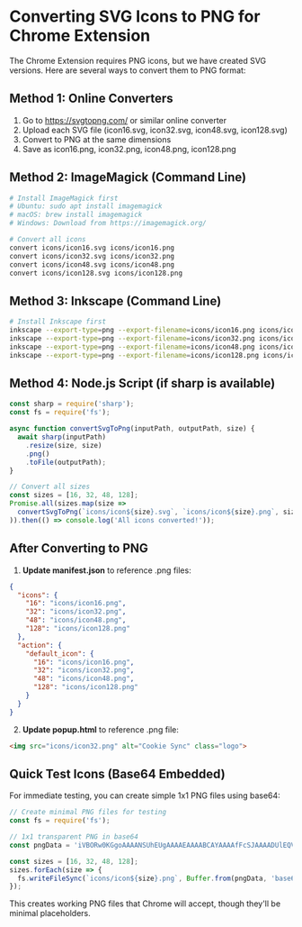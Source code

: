# Converting SVG Icons to PNG for Chrome Extension

The Chrome Extension requires PNG icons, but we have created SVG versions. Here are several ways to convert them to PNG format:

## Method 1: Online Converters
1. Go to https://svgtopng.com/ or similar online converter
2. Upload each SVG file (icon16.svg, icon32.svg, icon48.svg, icon128.svg)
3. Convert to PNG at the same dimensions
4. Save as icon16.png, icon32.png, icon48.png, icon128.png

## Method 2: ImageMagick (Command Line)
```bash
# Install ImageMagick first
# Ubuntu: sudo apt install imagemagick
# macOS: brew install imagemagick
# Windows: Download from https://imagemagick.org/

# Convert all icons
convert icons/icon16.svg icons/icon16.png
convert icons/icon32.svg icons/icon32.png  
convert icons/icon48.svg icons/icon48.png
convert icons/icon128.svg icons/icon128.png
```

## Method 3: Inkscape (Command Line)
```bash
# Install Inkscape first
inkscape --export-type=png --export-filename=icons/icon16.png icons/icon16.svg
inkscape --export-type=png --export-filename=icons/icon32.png icons/icon32.svg
inkscape --export-type=png --export-filename=icons/icon48.png icons/icon48.svg
inkscape --export-type=png --export-filename=icons/icon128.png icons/icon128.svg
```

## Method 4: Node.js Script (if sharp is available)
```javascript
const sharp = require('sharp');
const fs = require('fs');

async function convertSvgToPng(inputPath, outputPath, size) {
  await sharp(inputPath)
    .resize(size, size)
    .png()
    .toFile(outputPath);
}

// Convert all sizes
const sizes = [16, 32, 48, 128];
Promise.all(sizes.map(size => 
  convertSvgToPng(`icons/icon${size}.svg`, `icons/icon${size}.png`, size)
)).then(() => console.log('All icons converted!'));
```

## After Converting to PNG

1. **Update manifest.json** to reference .png files:
```json
{
  "icons": {
    "16": "icons/icon16.png",
    "32": "icons/icon32.png", 
    "48": "icons/icon48.png",
    "128": "icons/icon128.png"
  },
  "action": {
    "default_icon": {
      "16": "icons/icon16.png",
      "32": "icons/icon32.png",
      "48": "icons/icon48.png", 
      "128": "icons/icon128.png"
    }
  }
}
```

2. **Update popup.html** to reference .png file:
```html
<img src="icons/icon32.png" alt="Cookie Sync" class="logo">
```

## Quick Test Icons (Base64 Embedded)

For immediate testing, you can create simple 1x1 PNG files using base64:

```javascript
// Create minimal PNG files for testing
const fs = require('fs');

// 1x1 transparent PNG in base64
const pngData = 'iVBORw0KGgoAAAANSUhEUgAAAAEAAAABCAYAAAAfFcSJAAAADUlEQVR42mNkYPhfDwAChwGA60e6kgAAAABJRU5ErkJggg==';

const sizes = [16, 32, 48, 128];
sizes.forEach(size => {
  fs.writeFileSync(`icons/icon${size}.png`, Buffer.from(pngData, 'base64'));
});
```

This creates working PNG files that Chrome will accept, though they'll be minimal placeholders.